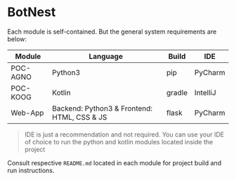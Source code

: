 # BotNest

Each module is self-contained. But the general system requirements are below:

| Module   | Language                                    | Build  | IDE      |
|----------|---------------------------------------------|--------|----------|
| POC-AGNO | Python3                                     | pip    | PyCharm  |
| POC-KOOG | Kotlin                                      | gradle | IntelliJ |
| Web-App  | Backend: Python3 & Frontend: HTML, CSS & JS | flask  | PyCharm  |

> IDE is just a recommendation and not required. You can use your IDE of choice to run the python and kotlin modules located inside the project

Consult respective `README.md` located in each module for project build and run instructions.